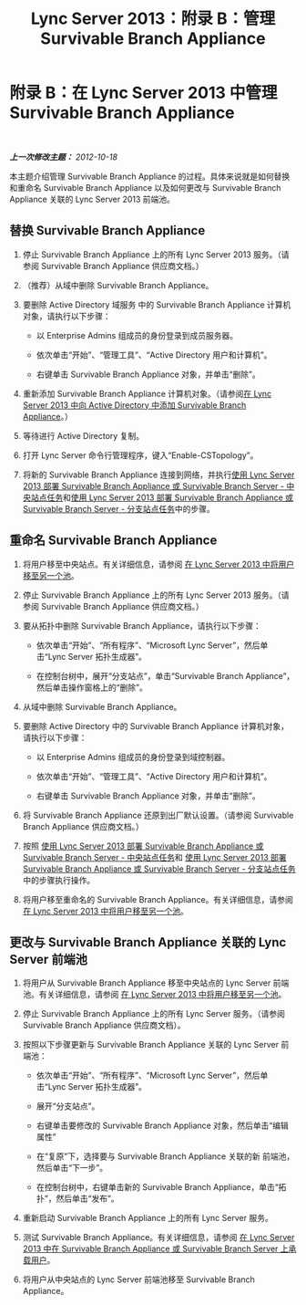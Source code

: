 ﻿---
title: Lync Server 2013：附录 B：管理 Survivable Branch Appliance
TOCTitle: 附录 B：管理 Survivable Branch Appliance
ms:assetid: 2ec9d505-6d39-491c-9524-8cf36866b855
ms:mtpsurl: https://technet.microsoft.com/zh-cn/library/Gg425797(v=OCS.15)
ms:contentKeyID: 49312378
ms.date: 05/19/2016
mtps_version: v=OCS.15
ms.translationtype: HT
---

# 附录 B：在 Lync Server 2013 中管理 Survivable Branch Appliance

 

_**上一次修改主题：** 2012-10-18_

本主题介绍管理 Survivable Branch Appliance 的过程。具体来说就是如何替换和重命名 Survivable Branch Appliance 以及如何更改与 Survivable Branch Appliance 关联的 Lync Server 2013 前端池。

## 替换 Survivable Branch Appliance

1.  停止 Survivable Branch Appliance 上的所有 Lync Server 2013 服务。（请参阅 Survivable Branch Appliance 供应商文档。）

2.  （推荐）从域中删除 Survivable Branch Appliance。

3.  要删除 Active Directory 域服务 中的 Survivable Branch Appliance 计算机对象，请执行以下步骤：
    
      - 以 Enterprise Admins 组成员的身份登录到成员服务器。
    
      - 依次单击“开始”、“管理工具”、“Active Directory 用户和计算机”。
    
      - 右键单击 Survivable Branch Appliance 对象，并单击“删除”。

4.  重新添加 Survivable Branch Appliance 计算机对象。（请参阅[在 Lync Server 2013 中向 Active Directory 中添加 Survivable Branch Appliance](lync-server-2013-add-a-survivable-branch-appliance-to-active-directory.md)。）

5.  等待进行 Active Directory 复制。

6.  打开 Lync Server 命令行管理程序，键入“Enable-CSTopology”。

7.  将新的 Survivable Branch Appliance 连接到网络，并执行[使用 Lync Server 2013 部署 Survivable Branch Appliance 或 Survivable Branch Server - 中央站点任务](lync-server-2013-deploying-a-survivable-branch-appliance-or-server-central-site-tasks.md)和[使用 Lync Server 2013 部署 Survivable Branch Appliance 或 Survivable Branch Server - 分支站点任务](lync-server-2013-deploy-a-survivable-branch-appliance-or-server-branch-site-task.md)中的步骤。

## 重命名 Survivable Branch Appliance

1.  将用户移至中央站点。有关详细信息，请参阅 [在 Lync Server 2013 中将用户移至另一个池](lync-server-2013-move-users-to-another-pool.md)。

2.  停止 Survivable Branch Appliance 上的所有 Lync Server 2013 服务。（请参阅 Survivable Branch Appliance 供应商文档。）

3.  要从拓扑中删除 Survivable Branch Appliance，请执行以下步骤：
    
      - 依次单击“开始”、“所有程序”、“Microsoft Lync Server”，然后单击“Lync Server 拓扑生成器”。
    
      - 在控制台树中，展开“分支站点”，单击“Survivable Branch Appliance”，然后单击操作窗格上的“删除”。

4.  从域中删除 Survivable Branch Appliance。

5.  要删除 Active Directory 中的 Survivable Branch Appliance 计算机对象，请执行以下步骤：
    
      - 以 Enterprise Admins 组成员的身份登录到域控制器。
    
      - 依次单击“开始”、“管理工具”、“Active Directory 用户和计算机”。
    
      - 右键单击 Survivable Branch Appliance 对象，并单击“删除”。

6.  将 Survivable Branch Appliance 还原到出厂默认设置。（请参阅 Survivable Branch Appliance 供应商文档。）

7.  按照 [使用 Lync Server 2013 部署 Survivable Branch Appliance 或 Survivable Branch Server - 中央站点任务](lync-server-2013-deploying-a-survivable-branch-appliance-or-server-central-site-tasks.md)和 [使用 Lync Server 2013 部署 Survivable Branch Appliance 或 Survivable Branch Server - 分支站点任务](lync-server-2013-deploy-a-survivable-branch-appliance-or-server-branch-site-task.md)中的步骤执行操作。

8.  将用户移至重命名的 Survivable Branch Appliance。有关详细信息，请参阅 [在 Lync Server 2013 中将用户移至另一个池](lync-server-2013-move-users-to-another-pool.md)。

## 更改与 Survivable Branch Appliance 关联的 Lync Server 前端池

1.  将用户从 Survivable Branch Appliance 移至中央站点的 Lync Server 前端池。有关详细信息，请参阅 [在 Lync Server 2013 中将用户移至另一个池](lync-server-2013-move-users-to-another-pool.md)。

2.  停止 Survivable Branch Appliance 上的所有 Lync Server 服务。（请参阅 Survivable Branch Appliance 供应商文档）。

3.  按照以下步骤更新与 Survivable Branch Appliance 关联的 Lync Server 前端池：
    
      - 依次单击“开始”、“所有程序”、“Microsoft Lync Server”，然后单击“Lync Server 拓扑生成器”。
    
      - 展开“分支站点”。
    
      - 右键单击要修改的 Survivable Branch Appliance 对象，然后单击“编辑属性”
    
      - 在“复原”下，选择要与 Survivable Branch Appliance 关联的新 前端池，然后单击“下一步”。
    
      - 在控制台树中，右键单击新的 Survivable Branch Appliance，单击“拓扑”，然后单击“发布”。

4.  重新启动 Survivable Branch Appliance 上的所有 Lync Server 服务。

5.  测试 Survivable Branch Appliance。有关详细信息，请参阅 [在 Lync Server 2013 中在 Survivable Branch Appliance 或 Survivable Branch Server 上承载用户](lync-server-2013-home-users-on-a-survivable-branch-appliance-or-server.md)。

6.  将用户从中央站点的 Lync Server 前端池移至 Survivable Branch Appliance。

